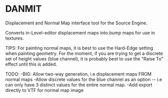 # DANMIT
Displacement and Normal Map interface tool for the Source Engine.

Converts in-Level-editor displacement maps into bump maps for use in textures.

TIPS:
For painting normal maps, it is best to use the Hard-Edge setting when painting geometry.
For the moment, if you are trying to get a discrete set of height values (blue channel),
it is probably best to use the "Raise To" effect until this is added.

TODO:
-BIG: Allow two-way generation, i.e displacement maps FROM normal maps
-Allow discrete values for the blue channel as an option -- i.e can only have 3 distinct values for the entire normal map.
-Add export directly to VTF for normal map image
